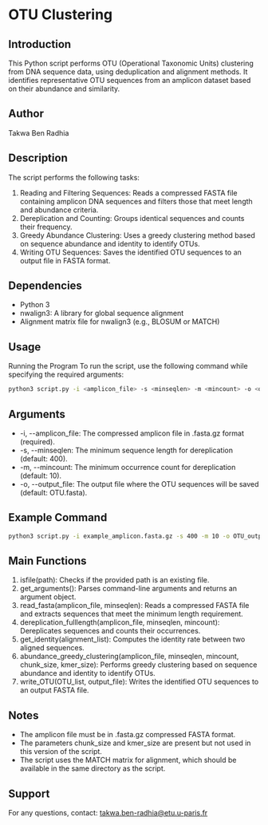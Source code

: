 # OTU Clustering

## Introduction

This Python script performs OTU (Operational Taxonomic Units) clustering from DNA sequence data, using deduplication and alignment methods. It identifies representative OTU sequences from an amplicon dataset based on their abundance and similarity.

## Author
Takwa Ben Radhia

## Description
The script performs the following tasks:

1. Reading and Filtering Sequences: Reads a compressed FASTA file containing amplicon DNA sequences and filters those that meet length and abundance criteria.
2. Dereplication and Counting: Groups identical sequences and counts their frequency.
3. Greedy Abundance Clustering: Uses a greedy clustering method based on sequence abundance and identity to identify OTUs.
4. Writing OTU Sequences: Saves the identified OTU sequences to an output file in FASTA format.

## Dependencies
- Python 3
- nwalign3: A library for global sequence alignment
- Alignment matrix file for nwalign3 (e.g., BLOSUM or MATCH)

## Usage
Running the Program
To run the script, use the following command while specifying the required arguments:

```bash
python3 script.py -i <amplicon_file> -s <minseqlen> -m <mincount> -o <output_file>
```

## Arguments
- -i, --amplicon_file: The compressed amplicon file in .fasta.gz format (required).
- -s, --minseqlen: The minimum sequence length for dereplication (default: 400).
- -m, --mincount: The minimum occurrence count for dereplication (default: 10).
- -o, --output_file: The output file where the OTU sequences will be saved (default: OTU.fasta).

## Example Command
```bash
python3 script.py -i example_amplicon.fasta.gz -s 400 -m 10 -o OTU_output.fasta
```
## Main Functions
1. isfile(path): Checks if the provided path is an existing file.
2. get_arguments(): Parses command-line arguments and returns an argument object.
3. read_fasta(amplicon_file, minseqlen): Reads a compressed FASTA file and extracts sequences that meet the minimum length requirement.
4. dereplication_fulllength(amplicon_file, minseqlen, mincount): Dereplicates sequences and counts their occurrences.
5. get_identity(alignment_list): Computes the identity rate between two aligned sequences.
6. abundance_greedy_clustering(amplicon_file, minseqlen, mincount, chunk_size, kmer_size): Performs greedy clustering based on sequence abundance and identity to identify OTUs.
7. write_OTU(OTU_list, output_file): Writes the identified OTU sequences to an output FASTA file.

## Notes
- The amplicon file must be in .fasta.gz compressed FASTA format.
- The parameters chunk_size and kmer_size are present but not used in this version of the script.
- The script uses the MATCH matrix for alignment, which should be available in the same directory as the script.
## Support
For any questions, contact: takwa.ben-radhia@etu.u-paris.fr

